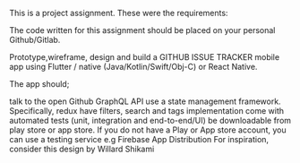 This is a project assignment. These were the requirements:

The code written for this assignment should be placed on your personal Github/Gitlab.

Prototype,wireframe, design and build a GITHUB ISSUE TRACKER mobile app using Flutter / native (Java/Kotlin/Swift/Obj-C) or React Native.

The app should;

talk to the open Github GraphQL API
use a state management framework. Specifically, redux
have filters, search and tags implementation
come with automated tests (unit, integration and end-to-end/UI)
be downloadable from play store or app store. If you do not have a Play or App store account, you can use a testing service e.g Firebase App Distribution
For inspiration, consider this design by Willard Shikami
